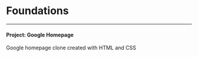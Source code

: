 <h1>Foundations</h1>
<hr>
<h4>Project: Google Homepage</h4>
<p>Google homepage clone created with HTML and CSS</p>